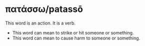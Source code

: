 # πατάσσω/patassō
This word is an action. It is a verb.
* This word can mean to strike or hit someone or something.
* This word can mean to cause harm to someone or something.
